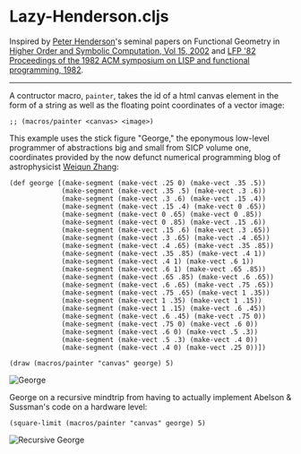 # Lazy-Henderson.cljs
Inspired by [Peter Henderson](http://pmh-systems.co.uk/pmhs/)'s seminal papers on Functional Geometry in [Higher Order and Symbolic Computation, Vol 15, 2002](http://users.ecs.soton.ac.uk/ph/papers/funcgeo2.pdf) and [LFP '82 Proceedings of the 1982 ACM symposium on LISP and functional programming, 1982](http://users.ecs.soton.ac.uk/ph/funcgeo.pdf).

---

A contructor macro, `painter`, takes the id of a html canvas element in the form of a string as well as the floating point coordinates of a vector image:

```
;; (macros/painter <canvas> <image>)
```

This example uses the stick figure "George," the eponymous low-level programmer of abstractions big and small from SICP volume one, coordinates provided by the now defunct numerical programming blog of astrophysicist [Weiqun Zhang](https://ccse.lbl.gov/people/weiqun/):

```
(def george [(make-segment (make-vect .25 0) (make-vect .35 .5))
             (make-segment (make-vect .35 .5) (make-vect .3 .6))
             (make-segment (make-vect .3 .6) (make-vect .15 .4))
             (make-segment (make-vect .15 .4) (make-vect 0 .65))
             (make-segment (make-vect 0 .65) (make-vect 0 .85))
             (make-segment (make-vect 0 .85) (make-vect .15 .6))
             (make-segment (make-vect .15 .6) (make-vect .3 .65))
             (make-segment (make-vect .3 .65) (make-vect .4 .65))
             (make-segment (make-vect .4 .65) (make-vect .35 .85))
             (make-segment (make-vect .35 .85) (make-vect .4 1))
             (make-segment (make-vect .4 1) (make-vect .6 1))
             (make-segment (make-vect .6 1) (make-vect .65 .85))
             (make-segment (make-vect .65 .85) (make-vect .6 .65))
             (make-segment (make-vect .6 .65) (make-vect .75 .65))
             (make-segment (make-vect .75 .65) (make-vect 1 .35))
             (make-segment (make-vect 1 .35) (make-vect 1 .15))
             (make-segment (make-vect 1 .15) (make-vect .6 .45))
             (make-segment (make-vect .6 .45) (make-vect .75 0))
             (make-segment (make-vect .75 0) (make-vect .6 0))
             (make-segment (make-vect .6 0) (make-vect .5 .3))
             (make-segment (make-vect .5 .3) (make-vect .4 0))
             (make-segment (make-vect .4 0) (make-vect .25 0))])

(draw (macros/painter "canvas" george) 5)
```

![George](https://github.com/Sophia-Gold/Lazy-Henderson.cljs/blob/master/george.jpg)


George on a recursive mindtrip from having to actually implement Abelson & Sussman's code on a hardware level:

```
(square-limit (macros/painter "canvas" george) 5)
```

![Recursive George](https://github.com/Sophia-Gold/Lazy-Henderson.cljs/blob/master/square-limit.jpg)